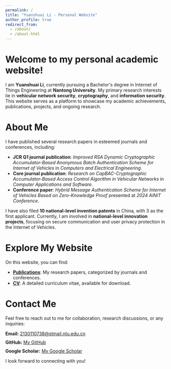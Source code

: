 ```yaml
---
permalink: /
title: "Yuanshuai Li - Personal Website"
author_profile: true
redirect_from: 
  - /about/
  - /about.html
---
```


Welcome to my personal academic website!
======
I am **Yuanshuai Li**, currently pursuing a Bachelor's degree in Internet of Things Engineering at **Nantong University**. My primary research interests lie in **vehicular network security**, **cryptography**, and **information security**. This website serves as a platform to showcase my academic achievements, publications, projects, and ongoing research.

About Me
======
I have published several research papers in esteemed journals and conferences, including:
- **JCR Q1 journal publication**: *Improved RSA Dynamic Cryptographic Accumulator-Based Anonymous Batch Authentication Scheme for Internet of Vehicles* in *Computers and Electrical Engineering*.
- **Core journal publication**: *Research on CapBAC-Cryptographic Accumulator-Based Access Control Algorithm in Vehicular Networks* in *Computer Applications and Software*.
- **Conference paper**: *Hybrid Message Authentication Scheme for Internet of Vehicles Based on Zero-Knowledge Proof* presented at *2024 AINIT Conference*.

I have also filed **10 national-level invention patents** in China, with 3 as the first applicant. Currently, I am involved in **national-level innovation projects**, focusing on secure communication and user privacy protection in the Internet of Vehicles.

Explore My Website
======
On this website, you can find:
- **[Publications](./publications/)**: My research papers, categorized by journals and conferences.
- **[CV](./cv/)**: A detailed curriculum vitae, available for download.

Contact Me
======
Feel free to reach out to me for collaboration, research discussions, or any inquiries:

<div style="display: flex; flex-direction: column; gap: 10px;">
  <div><strong>Email:</strong> <a href="mailto:2130110738@stmail.ntu.edu.cn">2130110738@stmail.ntu.edu.cn</a></div>
  <div><strong>GitHub:</strong> <a href="https://github.com/your-username" target="_blank">My GitHub</a></div>
  <div><strong>Google Scholar:</strong> <a href="https://scholar.google.com/citations?user=lvjiOWMAAAAJ&hl=en" target="_blank">My Google Scholar</a></div>
</div>

I look forward to connecting with you!
